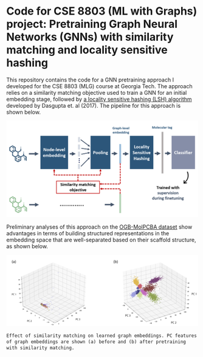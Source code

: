 # Code for CSE 8803 (ML with Graphs) project: Pretraining Graph Neural Networks (GNNs) with similarity matching and locality sensitive hashing

This repository contains the code for a GNN pretraining approach I developed for the CSE 8803 (MLG) course at Georgia Tech. The approach relies on a similarity matching objective used to train a GNN for an initial embedding stage, followed by [a locality sensitive hashing (LSH) algorithm](https://www.science.org/doi/10.1126/science.aam9868) developed by Dasgupta et. al (2017). The pipeline for this approach is shown below.

![](./approach.png)

Preliminary analyses of this approach on the [OGB-MolPCBA dataset](https://ogb.stanford.edu/docs/graphprop/#ogbg-mol) show advantages in terms of building structured representations in the embedding space that are well-separated based on their scaffold structure, as shown below. 

![](./latents.png)

    Effect of similarity matching on learned graph embeddings. PC features of graph embeddings are shown (a) before and (b) after pretraining with similarity matching.

